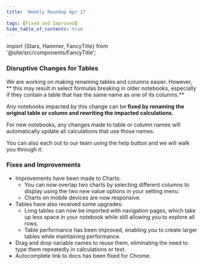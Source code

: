 ```yaml
---
title: 'Weekly Roundup Apr 17
'
tags: [Fixed and Improved]
hide_table_of_contents: true
---
```


import {Stars, Hammer, FancyTitle} from '@site/src/components/FancyTitle';

### Disruptive Changes for Tables

We are working on making renaming tables and columns easier. However, ** this may result in select formulas breaking in older notebooks, especially if they contain a table that has the same name as one of its columns.**

Any notebooks impacted by this change can be **fixed by renaming the original table or column and rewriting the impacted calculations.**

For new notebooks, any changes made to table or column names will automatically update all calculations that use those names.

You can also each out to our team using the help button and we will walk you through it.

### <FancyTitle icon={Hammer}>Fixes and Improvements</FancyTitle>

- Improvements have been made to Charts:
    - You can now overlap two charts by selecting different columns to display using the two new value options in your setting menu.
    - Charts on mobile devices are now responsive.
- Tables have also received some upgrades:
    - Long tables can now be imported with navigation pages, which take up less space in your notebook while still allowing you to explore all rows.
    - Table performance has been improved, enabling you to create larger tables while maintaining performance.
- Drag and drop variable names to reuse them, eliminating the need to type them repeatedly in calculations or text.
- Autocomplete link to docs has been fixed for Chrome.
